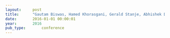 ```yaml
---
layout:     post
title:      "Gautam Biswas, Hamed Khorasgani, Gerald Stanje, Abhishek Dubey, Somnath Deb, and Sudipto Ghoshal. An application of data driven anomaly identification to spacecraft telemetry data. Annual Conference of the Prognostics and Health Management Society, 2016."
date:       2016-01-01 00:00:01
year:       2016
pub_type:       conference
---
```

